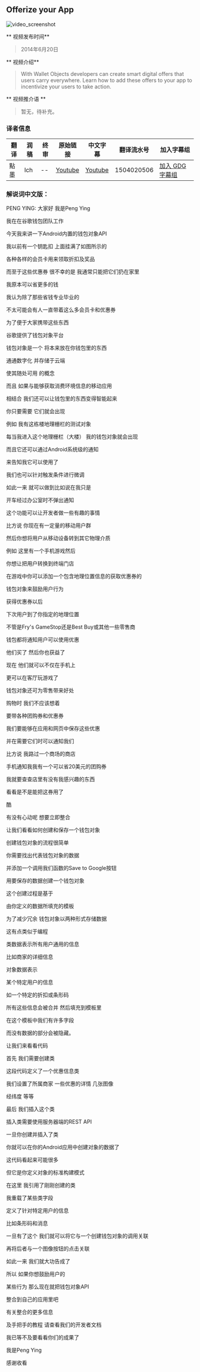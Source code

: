 ## Offerize your App  

![video_screenshot](images/TtHjo9xsWVc.jpg)  

** 视频发布时间**
 
> 2014年6月20日

** 视频介绍**

> With Wallet Objects developers can create smart digital offers that users carry everywhere. Learn how to add these offers to your app to incentivize your users to take action.

** 视频推介语 **

>  暂无，待补充。

### 译者信息 

| 翻译 | 润稿 | 终审 | 原始链接 | 中文字幕 |  翻译流水号  |  加入字幕组  |
| ----|----|----|----|----|----|----|
| 點墨 | lch | -- | [ Youtube ]( https://www.youtube.com/watch?v=TtHjo9xsWVc ) | [ Youtube ](https://www.youtube.com/watch?v=UkdEtIzXJqU) | 1504020506 | [ 加入 GDG 字幕组 ]( http://www.gfansub.com/join_translator ) |


### 解说词中文版：

PENG YING: 大家好  我是Peng Ying

我在在谷歌钱包团队工作

今天我来讲一下Android内置的钱包对象API

我以前有一个钥匙扣  上面挂满了如图所示的

各种各样的会员卡用来领取折扣及奖品

而至于这些优惠券  很不幸的是  我通常只能把它们扔在家里

我原本可以省更多的钱

我认为除了那些省钱专业毕业的

不太可能会有人一直带着这么多会员卡和优惠券

为了便于大家携带这些东西

谷歌提供了钱包对象平台

钱包对象是一个  将本来放在你钱包里的东西

通通数字化  并存储于云端

使其随处可用  的概念

而且  如果与能够获取消费环境信息的移动应用

相结合  我们还可以让钱包里的东西变得智能起来

你只要需要  它们就会出现

例如  我有这栋楼地理栅栏的测试对象

每当我进入这个地理栅栏（大楼）  我的钱包对象就会出现

而且它还可以通过Android系统级的通知

来告知我它可以使用了

我们也可以针对触发条件进行微调

如此一来  就可以做到比如说在我只是

开车经过办公室时不弹出通知

这个功能可以让开发者做一些有趣的事情

比方说  你现在有一定量的移动用户群

然后你想将用户从移动设备转到其它物理介质

例如  这里有一个手机游戏然后

你想让把用户转换到终端门店

在游戏中你可以添加一个包含地理位置信息的获取优惠券的

钱包对象来鼓励用户行为

获得优惠券以后

下次用户到了你指定的地理位置

不管是Fry's  GameStop还是Best Buy或其他一些零售商

钱包都将通知用户可以使用优惠

他们买了  然后你也获益了

现在  他们就可以不仅在手机上

更可以在客厅玩游戏了

钱包对象还可为零售带来好处

购物时  我们不应该想着

要带各种团购券和优惠券

我们要能够在应用和网页中保存这些优惠

并在需要它们时可以通知我们

比方说  我路过一个商场的商店

手机通知我我有一个可以省20美元的团购券

我就要查查店里有没有我感兴趣的东西

看看是不是能把这券用了

酷

有没有心动呢  想要立即整合

让我们看看如何创建和保存一个钱包对象

创建钱包对象的流程很简单

你需要找出代表钱包对象的数据

并添加一个调用我们函数的Save to Google按钮

用要保存的数据创建一个钱包对象

这个创建过程是基于

由你定义的数据所填充的模板

为了减少冗余  钱包对象以两种形式存储数据

这有点类似于编程

类数据表示所有用户通用的信息

比如商家的详细信息

对象数据表示

某个特定用户的信息

如一个特定的折扣或条形码

所有这些信息会被合并  然后填充到模板里

在这个模板中我们有许多字段

而没有数据的部分会被隐藏。

让我们来看看代码

首先  我们需要创建类

这段代码定义了一个优惠信息类

我们设置了所属商家  一些优惠的详情  几张图像

经纬度  等等

最后  我们插入这个类

插入类需要使用服务器端的REST API

一旦你创建并插入了类

你就可以在你的Android应用中创建对象的数据了

这代码看起来可能很多

但它是你定义对象的标准构建模式

在这里  我引用了刚刚创建的类

我重载了某些类字段

定义了针对特定用户的信息

比如条形码和消息

一旦有了这个  我们就可以将它与一个创建钱包对象的调用关联

再将后者与一个图像按钮的点击关联

如此一来  我们就大功告成了

所以  如果你想鼓励用户的

某些行为  那么现在就把钱包对象API

整合到自己的应用里吧

有关整合的更多信息

及手把手的教程  请查看我们的开发者文档

我已等不及要看看你们的成果了

我是Peng Ying

感谢收看

